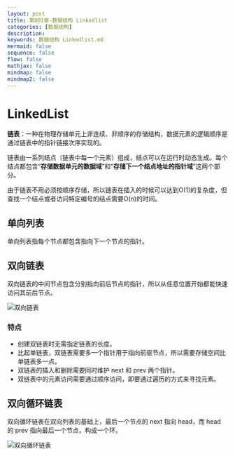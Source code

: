 ```yaml
---
layout: post
title: 第001章-数据结构 Linkedlist
categories: [数据结构]
description: 
keywords: 数据结构 Linkedlist.md
mermaid: false
sequence: false
flow: false
mathjax: false
mindmap: false
mindmap2: false
---
```

# LinkedList

**链表**：一种在物理存储单元上非连续、非顺序的存储结构，数据元素的逻辑顺序是通过链表中的指针链接次序实现的。

链表由一系列结点（链表中每一个元素）组成，结点可以在运行时动态生成。每个结点都包含“**存储数据单元的数据域**”和“**存储下一个结点地址的指针域**”这两个部分。

由于链表不用必须按顺序存储，所以链表在插入的时候可以达到O(1)的复杂度，但查找一个结点或者访问特定编号的结点需要O(n)的时间。



## 单向列表

单向列表指每个节点都包含指向下一个节点的指针。



## 双向链表

双向链表的中间节点包含分别指向前后节点的指针，所以从任意位置开始都能快速访问其前后节点。

![双向链表](https://oss.xubighead.top/oss/image/202506/1930073696942264321.png)



### 特点

- 创建双链表时无需指定链表的长度。
- 比起单链表，双链表需要多一个指针用于指向前驱节点，所以需要存储空间比单链表多一点。
- 双链表的插入和删除需要同时维护 next 和 prev 两个指针。
- 双链表中的元素访问需要通过顺序访问，即要通过遍历的方式来寻找元素。



## 双向循环链表

双向循环链表在双向列表的基础上，最后一个节点的 next 指向 head，而 head 的 prev 指向最后一个节点，构成一个环。

![双向循环链表](https://oss.xubighead.top/oss/image/202506/1930073759697440770.png)